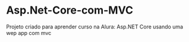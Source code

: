 # Asp.Net-Core-com-MVC
Projeto criado para aprender curso na Alura: Asp.NET Core usando uma wep app com mvc
